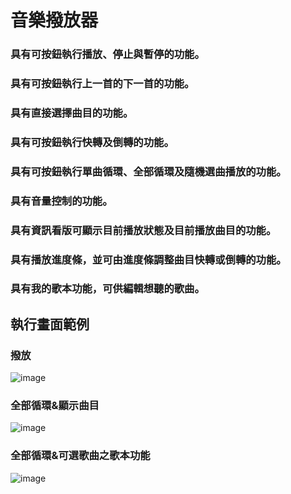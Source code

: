 # 音樂撥放器

### 具有可按鈕執行播放、停止與暫停的功能。
### 具有可按鈕執行上一首的下一首的功能。
### 具有直接選擇曲目的功能。
### 具有可按鈕執行快轉及倒轉的功能。
### 具有可按鈕執行單曲循環、全部循環及隨機選曲播放的功能。
### 具有音量控制的功能。
### 具有資訊看版可顯示目前播放狀態及目前播放曲目的功能。
### 具有播放進度條，並可由進度條調整曲目快轉或倒轉的功能。
### 具有我的歌本功能，可供編輯想聽的歌曲。

## 執行畫面範例

### 撥放
![image](https://user-images.githubusercontent.com/113997297/195353509-99a1c1c1-fd5c-466c-9a2a-656ec296ce9d.png)

### 全部循環&顯示曲目
![image](https://user-images.githubusercontent.com/113997297/195353543-fce9445d-96bf-4873-9a11-559a1cfc9de3.png)

### 全部循環&可選歌曲之歌本功能
![image](https://user-images.githubusercontent.com/113997297/195353569-e9b05006-7058-4d4d-b153-9244ce46cc84.png)
